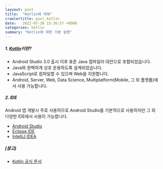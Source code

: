 ```yaml
---
layoout: post
title:  "Kotlin에 대해"
crawlertitle: post_kotlin
date:   2022-07-30 15:36:57 +0900
categories: kotlin
summary: "Kotlin에 대한 기본 설명"
---  
```

##### 1. [Kotlin](https://kotlinlang.org/)이란?  
- Android Studio 3.0 출시 이후 표준 Java 컴파일러 대안으로 포함되었습니다.
- Java와 완벽하게 상호 운용하도록 설계되었습니다.
- JavaScript로 컴파일할 수 있으며 Web을 지원합니다.
- Android, Server, Web, Data Science, Multiplatform(Mobile, 그 외 플랫폼)에서 사용 가능합니다.  

##### 2. IDE  
Android 앱 개발시 주로 사용하므로 Android Studio를 기본적으로 사용하지만 그 외 다양한 IDE에서 사용이 가능합니다.  

- [Android Studio](https://developer.android.com/studio)  
- [Eclipse IDE](https://www.eclipse.org/downloads/)  
- [IntelliJ IDEA](https://www.jetbrains.com/idea/)  

##### [참고]
- [Kotlin 공식 문서](https://kotlinlang.org/docs/home.html)